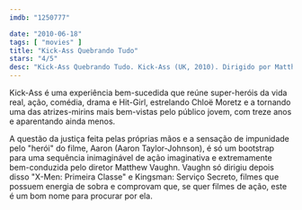 ```yaml
---
imdb: "1250777"

date: "2010-06-18"
tags: [ "movies" ]
title: "Kick-Ass Quebrando Tudo"
stars: "4/5"
desc: "Kick-Ass Quebrando Tudo. Kick-Ass (UK, 2010). Dirigido por Matthew Vaughn. Escrito por Jane Goldman, Matthew Vaughn, Mark Millar, John Romita Jr. Com Aaron Taylor-Johnson, Garrett M. Brown, Evan Peters, Deborah Twiss, Lyndsy Fonseca, Sophie Wu, Elizabeth McGovern, Christopher Mintz-Plasse, Stu 'Large' Riley."
---
```

Kick-Ass é uma experiência bem-sucedida que reúne super-heróis da vida real, ação, comédia, drama e Hit-Girl, estrelando Chloë Moretz e a tornando uma das atrizes-mirins mais bem-vistas pelo público jovem, com treze anos e aparentando ainda menos.

A questão da justiça feita pelas próprias mãos e a sensação de impunidade pelo "herói" do filme, Aaron (Aaron Taylor-Johnson), é só um bootstrap para uma sequência inimaginável de ação imaginativa e extremamente bem-conduzida pelo diretor Matthew Vaughn. Vaughn só dirigiu depois disso "X-Men: Primeira Classe" e Kingsman: Serviço Secreto, filmes que possuem energia de sobra e comprovam que, se quer filmes de ação, este é um bom nome para procurar por ela.
